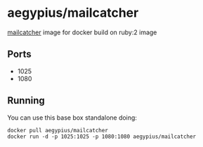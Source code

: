 # aegypius/mailcatcher

[mailcatcher](http://mailcatcher.me/) image for docker build on ruby:2 image

## Ports

- 1025
- 1080

## Running

You can use this base box standalone doing:

    docker pull aegypius/mailcatcher
    docker run -d -p 1025:1025 -p 1080:1080 aegypius/mailcatcher
